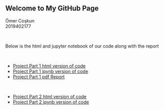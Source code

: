 ## Welcome to My GitHub Page

Ömer Coşkun
<br>
2019402177

<br>

Below is the html and jupyter notebook of our code along with the report

<br/>

- [Project Part 1 html version of code](https://bu-ie-423.github.io/fall-23-coskunomer/project%20part%201/code.html)
- [Project Part 1 ipynb version of code](https://bu-ie-423.github.io/fall-23-coskunomer/project%20part%201/code.ipynb)
- [Project Part 1 pdf Report](https://bu-ie-423.github.io/fall-23-coskunomer/project%20part%201/Report.pdf)

<br/>

- [Project Part 2 html version of code](https://bu-ie-423.github.io/fall-23-coskunomer/project%20part%202/code.html)
- [Project Part 2 ipynb version of code](https://bu-ie-423.github.io/fall-23-coskunomer/project%20part%202/code.ipynb)
